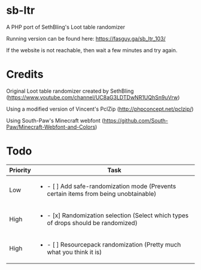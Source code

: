 # sb-ltr
A PHP port of SethBling's Loot table randomizer


Running version can be found here: https://fasguy.ga/sb_ltr_103/

If the website is not reachable, then wait a few minutes and try again.



# Credits
Original Loot table randomizer created by SethBling (https://www.youtube.com/channel/UC8aG3LDTDwNR1UQhSn9uVrw)

Using a modified version of Vincent's PclZip (http://phpconcept.net/pclzip/)

Using South-Paw's Minecraft webfont (https://github.com/South-Paw/Minecraft-Webfont-and-Colors)

# Todo
Priority | Task
------------ | -------------
Low | <ul><li>- [ ] Add safe-randomization mode (Prevents certain items from being unobtainable)</li></ul>
High | <ul><li>- [x] Randomization selection (Select which types of drops should be randomized)</li></ul>
High | <ul><li>- [ ] Resourcepack randomization (Pretty much what you think it is)</li></ul>
